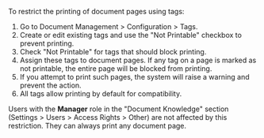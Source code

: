To restrict the printing of document pages using tags:

1. Go to Document Management > Configuration > Tags.
2. Create or edit existing tags and use the "Not Printable" checkbox to prevent printing.
3. Check "Not Printable" for tags that should block printing.
4. Assign these tags to document pages. If any tag on a page is marked as not printable, the entire page will be blocked from printing.
5. If you attempt to print such pages, the system will raise a warning and prevent the action.
6. All tags allow printing by default for compatibility.

Users with the **Manager** role in the "Document Knowledge" section (Settings > Users > Access Rights > Other) are not affected by this restriction. They can always print any document page.

